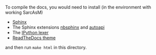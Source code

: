 To compile the docs, you would need to install (in the environment with working SarcAsM)

- [Sphinx](https://www.sphinx-doc.org/en/master/usage/installation.html)
- The Sphinx extensions [nbsphinx](https://nbsphinx.readthedocs.io/en/0.2.15/installation.html) and [autoapi](https://sphinx-autoapi.readthedocs.io/en/latest/)
- The [IPython lexer](https://nbsphinx.readthedocs.io/en/0.2.15/installation.html#Pygments-Lexer-for-Syntax-Highlighting)
- [ReadTheDocs theme](https://pypi.org/project/sphinx-rtd-theme/)

and then run `make html` in this directory.
